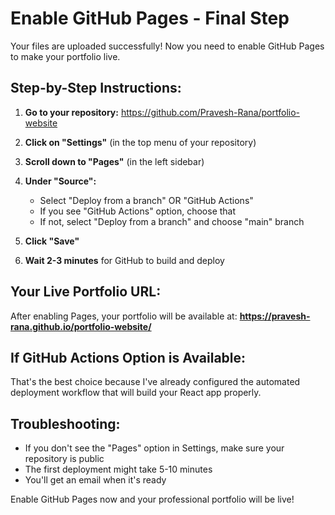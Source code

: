 # Enable GitHub Pages - Final Step

Your files are uploaded successfully! Now you need to enable GitHub Pages to make your portfolio live.

## Step-by-Step Instructions:

1. **Go to your repository:** https://github.com/Pravesh-Rana/portfolio-website

2. **Click on "Settings"** (in the top menu of your repository)

3. **Scroll down to "Pages"** (in the left sidebar)

4. **Under "Source":**
   - Select "Deploy from a branch" OR "GitHub Actions"
   - If you see "GitHub Actions" option, choose that
   - If not, select "Deploy from a branch" and choose "main" branch

5. **Click "Save"**

6. **Wait 2-3 minutes** for GitHub to build and deploy

## Your Live Portfolio URL:
After enabling Pages, your portfolio will be available at:
**https://pravesh-rana.github.io/portfolio-website/**

## If GitHub Actions Option is Available:
That's the best choice because I've already configured the automated deployment workflow that will build your React app properly.

## Troubleshooting:
- If you don't see the "Pages" option in Settings, make sure your repository is public
- The first deployment might take 5-10 minutes
- You'll get an email when it's ready

Enable GitHub Pages now and your professional portfolio will be live!